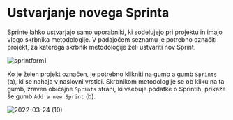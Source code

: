 # Ustvarjanje novega Sprinta

Sprinte lahko ustvarjajo samo uporabniki, ki sodelujejo pri projektu in imajo vlogo skrbnika metodologije. V padajočem seznamu je potrebno označiti projekt,
za katerega skrbnik metodologije želi ustvariti nov Sprint. 

![sprintform1](https://user-images.githubusercontent.com/24944462/159970853-94d37765-fe28-47eb-9034-bc452cf4cbc1.png)

Ko je želen projekt označen, je potrebno klikniti na gumb a gumb `Sprints` (a), ki se nahaja v naslovni vrstici. Skrbnikom metodologije se ob kliku na ta gumb, zraven običajne `Sprints` strani, ki vsebuje podatke o Sprintih, prikaže še gumb `Add a new Sprint` (b).

![2022-03-24 (10)](https://user-images.githubusercontent.com/24944462/159971680-82ef46b3-6136-4233-97b2-c5942cded185.png)



